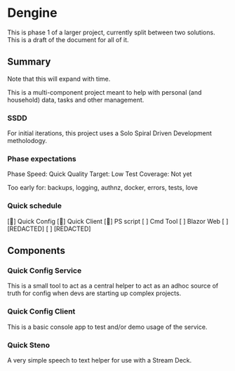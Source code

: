 ﻿# Dengine

This is phase 1 of a larger project, currently split between two solutions. This is a draft of the document for all of it.

## Summary

Note that this will expand with time.

This is a multi-component project meant to help with personal (and household) data, tasks and other management.

### SSDD

For initial iterations, this project uses a Solo Spiral Driven Development metholodogy.

### Phase expectations

Phase Speed: Quick
Quality Target: Low
Test Coverage: Not yet

Too early for: backups, logging, authnz, docker, errors, tests, love

### Quick schedule

 [🌱] Quick Config
 [🌱] Quick Client
 [🌱] PS script
 [ ] Cmd Tool
 [ ] Blazor Web
 [ ] [REDACTED]
 [ ] [REDACTED]

## Components

### Quick Config Service

This is a small tool to act as a central helper to act as an adhoc source of truth for config when devs are starting up complex projects.

### Quick Config Client

This is a basic console app to test and/or demo usage of the service.

### Quick Steno

A very simple speech to text helper for use with a Stream Deck.